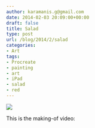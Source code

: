 ```yaml
---
author: karamanis.g@gmail.com
date: 2014-02-03 20:09:00+00:00
draft: false
title: Salad
type: post
url: /blog/2014/2/salad
categories:
- Art
tags:
- Procreate
- painting
- art
- iPad
- salad
- red
---
```


![](/images/2014-02-03-20142salad/image.jpg)

  



This is the making-of video:


 
   
